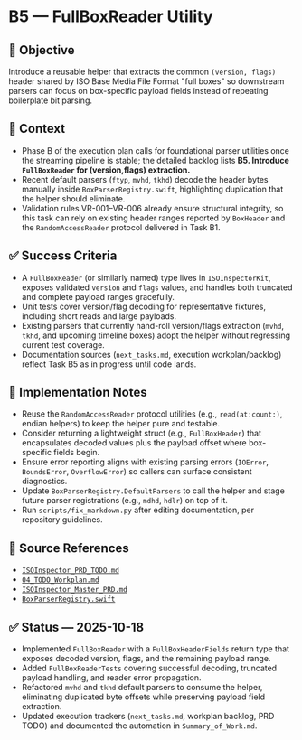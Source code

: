 # B5 — FullBoxReader Utility

## 🎯 Objective

Introduce a reusable helper that extracts the common `(version, flags)` header shared by ISO Base Media File Format "full boxes" so downstream parsers can focus on box-specific payload fields instead of repeating boilerplate bit parsing.

## 🧩 Context

- Phase B of the execution plan calls for foundational parser utilities once the streaming pipeline is stable; the detailed backlog lists **B5. Introduce `FullBoxReader` for (version,flags) extraction.**
- Recent default parsers (`ftyp`, `mvhd`, `tkhd`) decode the header bytes manually inside `BoxParserRegistry.swift`, highlighting duplication that the helper should eliminate.
- Validation rules VR-001–VR-006 already ensure structural integrity, so this task can rely on existing header ranges reported by `BoxHeader` and the `RandomAccessReader` protocol delivered in Task B1.

## ✅ Success Criteria

- A `FullBoxReader` (or similarly named) type lives in `ISOInspectorKit`, exposes validated `version` and `flags` values, and handles both truncated and complete payload ranges gracefully.
- Unit tests cover version/flag decoding for representative fixtures, including short reads and large payloads.
- Existing parsers that currently hand-roll version/flags extraction (`mvhd`, `tkhd`, and upcoming timeline boxes) adopt the helper without regressing current test coverage.
- Documentation sources (`next_tasks.md`, execution workplan/backlog) reflect Task B5 as in progress until code lands.

## 🔧 Implementation Notes

- Reuse the `RandomAccessReader` protocol utilities (e.g., `read(at:count:)`, endian helpers) to keep the helper pure and testable.
- Consider returning a lightweight struct (e.g., `FullBoxHeader`) that encapsulates decoded values plus the payload offset where box-specific fields begin.
- Ensure error reporting aligns with existing parsing errors (`IOError`, `BoundsError`, `OverflowError`) so callers can surface consistent diagnostics.
- Update `BoxParserRegistry.DefaultParsers` to call the helper and stage future parser registrations (e.g., `mdhd`, `hdlr`) on top of it.
- Run `scripts/fix_markdown.py` after editing documentation, per repository guidelines.

## 🧠 Source References

- [`ISOInspector_PRD_TODO.md`](../AI/ISOViewer/ISOInspector_PRD_TODO.md)
- [`04_TODO_Workplan.md`](../AI/ISOInspector_Execution_Guide/04_TODO_Workplan.md)
- [`ISOInspector_Master_PRD.md`](../AI/ISOViewer/ISOInspector_PRD_Full/ISOInspector_Master_PRD.md)
- [`BoxParserRegistry.swift`](../../Sources/ISOInspectorKit/ISO/BoxParserRegistry.swift)

## ✅ Status — 2025-10-18

- Implemented `FullBoxReader` with a `FullBoxHeaderFields` return type that exposes decoded version, flags, and the remaining payload range.
- Added `FullBoxReaderTests` covering successful decoding, truncated payload handling, and reader error propagation.
- Refactored `mvhd` and `tkhd` default parsers to consume the helper, eliminating duplicated byte offsets while preserving payload field extraction.
- Updated execution trackers (`next_tasks.md`, workplan backlog, PRD TODO) and documented the automation in `Summary_of_Work.md`.
